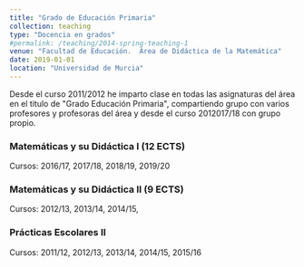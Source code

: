 ```yaml
---
title: "Grado de Educación Primaria"
collection: teaching
type: "Docencia en grados"
#permalink: /teaching/2014-spring-teaching-1
venue: "Facultad de Educación.  Área de Didáctica de la Matemática"
date: 2019-01-01
location: "Universidad de Murcia"
---
```


Desde el curso 2011/2012 he imparto clase en todas las asignaturas del área en el titulo de "Grado Educación Primaria",
 compartiendo grupo con varios profesores y profesoras del área y desde el curso 2012017/18 con grupo propio.



### Matemáticas y su Didáctica I (12 ECTS)

Cursos: 2016/17, 2017/18, 2018/19, 2019/20

###  Matemáticas y su Didáctica II (9 ECTS)

Cursos: 2012/13, 2013/14, 2014/15, 

### Prácticas Escolares II

Cursos: 2011/12, 2012/13, 2013/14, 2014/15, 2015/16
